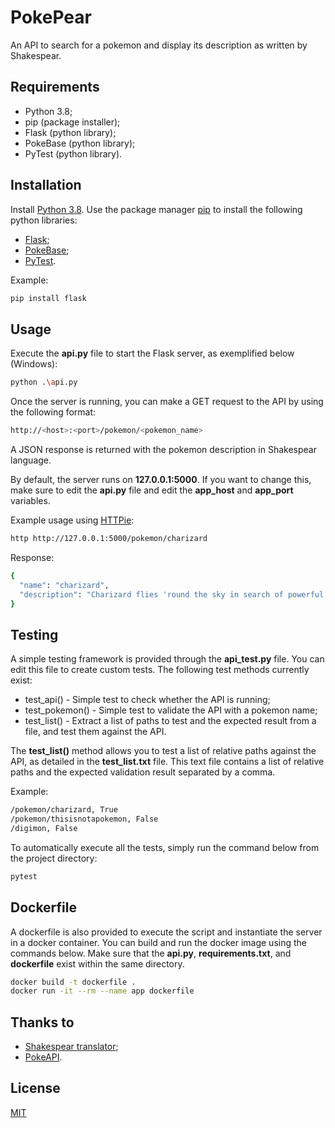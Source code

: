 # PokePear

An API to search for a pokemon and display its description as written by Shakespear.

## Requirements

- Python 3.8;
- pip (package installer);
- Flask (python library);
- PokeBase (python library);
- PyTest (python library).

## Installation

Install [Python 3.8](https://www.python.org/downloads/).
Use the package manager [pip](https://pip.pypa.io/en/stable/) to install the following python libraries:
- [Flask](https://flask.palletsprojects.com);
- [PokeBase](https://pypi.org/project/pokebase/);
- [PyTest](https://docs.pytest.org).

Example:
```bash
pip install flask
```

## Usage

Execute the **api.py** file to start the Flask server, as exemplified below (Windows): 
```bash
python .\api.py
```
Once the server is running, you can make a GET request to the API by using the following format:
```bash
http://<host>:<port>/pokemon/<pokemon_name>
```
A JSON response is returned with the pokemon description in Shakespear language.

By default, the server runs on **127.0.0.1:5000**. If you want to change this, make sure to edit the **api.py** file and edit the **app_host** and **app_port** variables.
  
Example usage using [HTTPie](https://httpie.org/):
```bash
http http://127.0.0.1:5000/pokemon/charizard
```
Response:
```bash
{
  "name": "charizard", 
  "description": "Charizard flies 'round the sky in search of powerful opponents. 't breathes fire of such most wondrous heat yond 't melts aught. However 't nev'r turns its fiery breath on any opponent weaker than itself."
}
```

## Testing

A simple testing framework is provided through the **api_test.py** file.
You can edit this file to create custom tests. The following test methods currently exist:
- test_api() - Simple test to check whether the API is running;
- test_pokemon() - Simple test to validate the API with a pokemon name;
- test_list() - Extract a list of paths to test and the expected result from a file, and test them against the API.

The **test_list()** method allows you to test a list of relative paths against the API, as detailed in the **test_list.txt** file. This text file contains a list of relative paths and the expected validation result separated by a comma.

Example:
```bash
/pokemon/charizard, True
/pokemon/thisisnotapokemon, False
/digimon, False
```

To automatically execute all the tests, simply run the command below from the project directory:
```bash
pytest
```

## Dockerfile

A dockerfile is also provided to execute the script and instantiate the server in a docker container.
You can build and run the docker image using the commands below. Make sure that the **api.py**, **requirements.txt**, and **dockerfile** exist within the same directory.
```bash
docker build -t dockerfile .
docker run -it --rm --name app dockerfile
```

## Thanks to

- [Shakespear translator](https://funtranslations.com/api/shakespeare);
- [PokeAPI](https://pokeapi.co/).

## License
[MIT](https://choosealicense.com/licenses/mit/)
